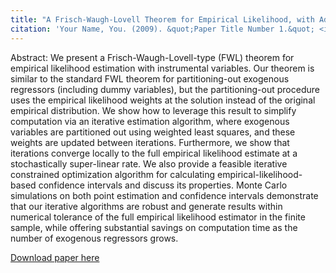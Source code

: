 ```yaml
---
title: "A Frisch-Waugh-Lovell Theorem for Empirical Likelihood, with Adam Dearing."
citation: 'Your Name, You. (2009). &quot;Paper Title Number 1.&quot; <i>Journal 1</i>. 1(1).'
---
```

Abstract:   We present a Frisch-Waugh-Lovell-type (FWL) theorem for empirical likelihood estimation with instrumental variables. Our theorem is similar to the standard FWL theorem for partitioning-out exogenous regressors (including dummy variables), but the partitioning-out procedure uses the empirical likelihood weights at the solution instead of the original empirical distribution. We show how to leverage this result to simplify computation via an iterative estimation algorithm, where exogenous variables are partitioned out using weighted least squares, and these weights are updated between iterations. Furthermore, we show that iterations converge locally to the full empirical likelihood estimate at a stochastically super-linear rate. We also provide a feasible iterative constrained optimization algorithm for calculating empirical-likelihood-based confidence intervals and discuss its properties. Monte Carlo simulations on both point estimation and confidence intervals demonstrate that our iterative algorithms are robust and generate results within numerical tolerance of the full empirical likelihood estimator in the finite sample, while offering substantial savings on computation time as the number of exogenous regressors grows.

[Download paper here](http://academicpages.github.io/files/paper1.pdf)
